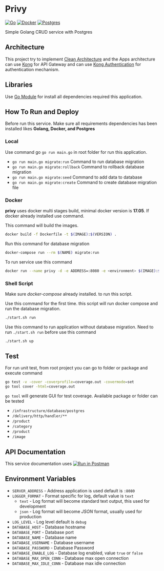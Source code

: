 # Privy

[![Go](https://img.shields.io/badge/go-1.12.7-00E5E6.svg)](https://golang.org/)
[![Docker](https://img.shields.io/badge/docker-19.03-2885E4.svg)](https://www.docker.com/)
[![Postgres](https://img.shields.io/badge/postgres-10.10-27527D.svg)](https://www.postgresql.org/)

Simple Golang CRUD service with Postgres

## Architecture

This project try to implement [Clean Architecture](https://blog.cleancoder.com/uncle-bob/2012/08/13/the-clean-architecture.html) 
and the Apps architecture can use [Kong](https://konghq.com/kong/) for API Gateway and can use [Kong Authentication](https://docs.konghq.com/hub/)
for authentication mechanism.

## Libraries

Use [Go Module](https://blog.golang.org/using-go-modules) for install all dependencies required this application.

## How To Run and Deploy

Before run this service. Make sure all requirements dependencies has been installed likes **Golang, Docker, and Postgres**

### Local

Use command go ```go run main.go``` in root folder for run this application.

- ```go run main.go migrate:run``` Command to run database migration
- ```go run main.go migrate:rollback``` Command to rollback database migration
- ```go run main.go migrate:seed``` Command to add data to database
- ```go run main.go migrate:create``` Command to create database migration file

### Docker

**privy** uses docker multi stages build, minimal docker version is **17.05**. If docker already installed use command.

This command will build the images.
```bash
docker build -f Dockerfile -t $(IMAGE):$(VERSION) .
```

Run this command for database migration
```bash
docker-compose run --rm $(NAME) migrate:run
```

To run service use this command
```bash
docker run --name privy -d -e ADDRESS=:8080 -e <environment> $(IMAGE):$(VERSION)
```

### Shell Script

Make sure *docker-compose* already installed. to run this script.

Use this command for the first time. this script will run docker compose and run the database migration.
```bash
./start.sh run
```

Use this command to run application without database migration. Need to run ```./start.sh run``` before use this command
```bash
./start.sh up
```

## Test

For run unit test, from root project you can go to folder or package and execute command
```bash
go test -v -cover -coverprofile=coverage.out -covermode=set
go tool cover -html=coverage.out
```
`go tool` will generate GUI for test coverage. Available package or folder can be tested

- `/infrastructure/database/postgres`
- `/delivery/http/handler/**`
- `/product`
- `/category`
- `/product`
- `/image`

## API Documentation

This service documentation uses [![Run in Postman](https://run.pstmn.io/button.svg)](https://app.getpostman.com/run-collection/191fd3b11819d6d6aa25)

## Environment Variables

+ `SERVER_ADDRESS` - Address application is used default is `:8080`
+ `LOGGER_FORMAT` - Format specific for log, default value is `text`
  - `text` - Log format will become standard text output, this used for development
  - `json` - Log format will become *JSON* format, usually used for production
+ `LOG_LEVEL` - Log level default is `debug`
+ `DATABASE_HOST` - Database hostname
+ `DATABASE_PORT` - Database port
+ `DATABASE_NAME` - Database name
+ `DATABASE_USERNAME` - Database username
+ `DATABASE_PASSWORD` - Database Password
+ `DATABASE_ENABLE_LOG` - Database log enabled, value `true` or `false`
+ `DATABASE_MAX_OPEN_CONN` - Database max open connection
+ `DATABASE_MAX_IDLE_CONN` - Database max idle connection